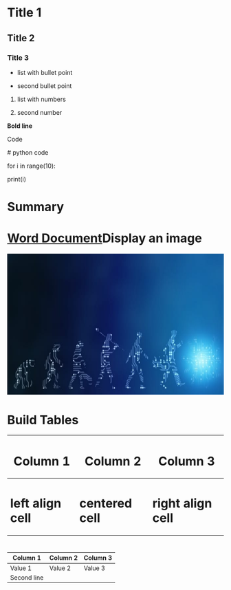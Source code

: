 # Title 1

## Title 2

### Title 3

-   list with bullet point

-   second bullet point

1.  list with numbers

2.  second number

**Bold line**

Code

\# python code

for i in range(10):

print(i)

# Summary

# [**Word Document**](https://github.com/erick-dsti/FirstRepository/blob/main/Word/Readme.md)Display an image

<img src="media\image1.jpeg" style="width:6.3in;height:3.41181in" alt="Nice Image" />

# Build Tables

<table>
<thead>
<tr class="header">
<th><h1 id="column-1">Column 1</h1></th>
<th><h1 id="column-2">Column 2</h1></th>
<th><h1 id="column-3">Column 3</h1></th>
</tr>
</thead>
<tbody>
<tr class="odd">
<td><h1 id="left-align-cell">left align cell</h1></td>
<td><h1 id="centered-cell">centered cell</h1></td>
<td><h1 id="right-align-cell">right align cell</h1></td>
</tr>
</tbody>
</table>

# 

| **Column 1** | **Column 2** | **Column 3** |
|--------------|--------------|--------------|
| Value 1      | Value 2      | Value 3      |
| Second line  |              |              |
